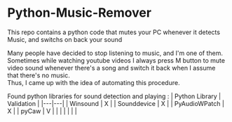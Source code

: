 # Python-Music-Remover
This repo contains a python code that mutes your PC whenever it detects Music, and switchs on back your sound </br>

Many people have decided to stop listening to music, and I'm one of them. Sometimes while watching youtube videos I always press M button to mute video sound whenever there's a song and switch it back when I assume that there's no music.</br>
Thus, I came up with the idea of automating this procedure.


Found python libraries for sound detection and playing :
|  Python Library |  Validation |
|---|---|
| Winsound  | X  |
| Sounddevice  | X  |
| PyAudioWPatch  |  X |
| pyCaw  | V  |
|   |   |
|   |   |